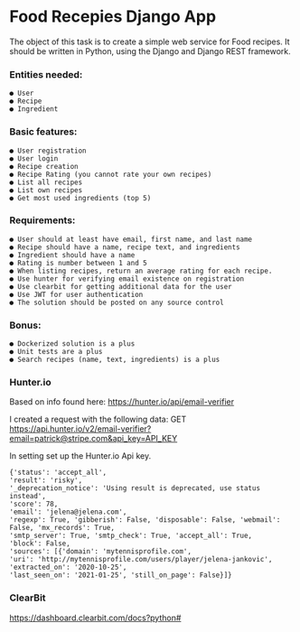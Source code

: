 # Food Recepies Django App

The object of this task is to create a simple web service for Food recipes. It should be written
in Python, using the Django and Django REST framework.

### Entities needed: 
```
● User 
● Recipe 
● Ingredient 
```
### Basic features:
```
● User registration 
● User login 
● Recipe creation 
● Recipe Rating (you cannot rate your own recipes) 
● List all recipes 
● List own recipes 
● Get most used ingredients (top 5)
``` 
### Requirements:
```
● User should at least have email, first name, and last name 
● Recipe should have a name, recipe text, and ingredients 
● Ingredient should have a name 
● Rating is number between 1 and 5 
● When listing recipes, return an average rating for each recipe. 
● Use hunter for verifying email existence on registration 
● Use clearbit for getting additional data for the user 
● Use JWT for user authentication 
● The solution should be posted on any source control 
```
### Bonus:
```
● Dockerized solution is a plus 
● Unit tests are a plus 
● Search recipes (name, text, ingredients) is a plus 
```

### Hunter.io
Based on info found here:
https://hunter.io/api/email-verifier

I created a request with the following data:
GET https://api.hunter.io/v2/email-verifier?email=patrick@stripe.com&api_key=API_KEY

In setting set up the Hunter.io Api key.

 ```
{'status': 'accept_all', 
'result': 'risky', 
'_deprecation_notice': 'Using result is deprecated, use status instead', 
'score': 78, 
'email': 'jelena@jelena.com', 
'regexp': True, 'gibberish': False, 'disposable': False, 'webmail': False, 'mx_records': True, 
'smtp_server': True, 'smtp_check': True, 'accept_all': True, 
'block': False, 
'sources': [{'domain': 'mytennisprofile.com', 
'uri': 'http://mytennisprofile.com/users/player/jelena-jankovic', 'extracted_on': '2020-10-25', 
'last_seen_on': '2021-01-25', 'still_on_page': False}]}
```

### ClearBit
https://dashboard.clearbit.com/docs?python#
